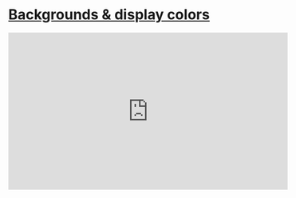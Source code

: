 # [Backgrounds & display colors](/wilcom-docs/Summary/summary_-_designs/Backgrounds_display_colors)

<iframe src="https://www.youtube.com/embed/cSBkrn-UWGQ" frameborder="0" 
      allow="accelerometer; autoplay; clipboard-write; encrypted-media; gyroscope; picture-in-picture" 
      allowfullscreen="" style="width: 560px; height: 315px;">
</iframe>
